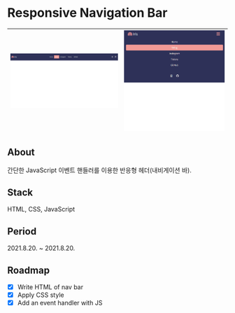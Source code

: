 # Responsive Navigation Bar
|<img src="assets/images/index-wide.png" alt="index wide" />|<img src="assets/images/index.png" alt="index" />|
|:-:|:-:|

## About
간단한 JavaScript 이벤트 핸들러를 이용한 반응형 헤더(내비게이션 바).

## Stack
HTML, CSS, JavaScript

## Period
2021.8.20. ~ 2021.8.20.

## Roadmap
- [X] Write HTML of nav bar
- [X] Apply CSS style
- [X] Add an event handler with JS
